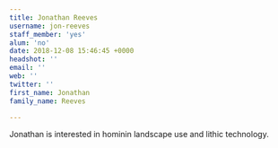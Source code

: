 ```yaml
---
title: Jonathan Reeves
username: jon-reeves
staff_member: 'yes'
alum: 'no'
date: 2018-12-08 15:46:45 +0000
headshot: ''
email: ''
web: ''
twitter: ''
first_name: Jonathan
family_name: Reeves

---
```

Jonathan is interested in hominin landscape use and lithic technology.